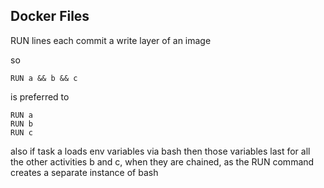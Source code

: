 ## Docker Files
RUN lines each commit a write layer of an image

so 
```
RUN a && b && c
```

is preferred to 
``` 
RUN a
RUN b
RUN c
```

also if task a loads env variables via bash then those variables last for all the
other activities b and c, when they are chained, as the RUN command creates 
a separate instance of bash

